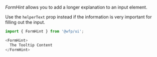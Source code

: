 *FormHint* allows you to add a longer explanation to an input element.

Use the `helperText` prop instead if the information is very important for filling out the input.


```js
import { FormHint } from '@wfp/ui';
```

```js
<FormHint>
  The Tooltip Content
</FormHint>
```